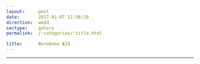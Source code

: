 ```yaml
---
layout:     post
date:       2017-01-07 11:36:18
direction:  wedd
sectype:    galery
permalink:  /:categories/:title.html

title:      Фотоблок №15
---
```

					
<section class="wedd_galery">                       
    <div id="fotoblock-15" class="owl-carousel owl-theme same_galery">
        <a data-toggle="modal" href="#responsive" class="item"><div class="img_inline" style="background-image: url(../images/wedd/15_1.jpg)"></div></a>
        <a data-toggle="modal" href="#responsive" class="item"><div class="img_inline" style="background-image: url(../images/wedd/15_2.jpg)"></div></a>
        <a data-toggle="modal" href="#responsive" class="item"><div class="img_inline" style="background-image: url(../images/wedd/15_3.jpg)"></div></a>
        <a data-toggle="modal" href="#responsive" class="item"><div class="img_inline" style="background-image: url(../images/wedd/15_4.jpg)"></div></a>
        <a data-toggle="modal" href="#responsive" class="item"><div class="img_inline" style="background-image: url(../images/wedd/15_5.jpg)"></div></a>
        <a data-toggle="modal" href="#responsive" class="item"><div class="img_inline" style="background-image: url(../images/wedd/15_6.jpg)"></div></a>
    </div>
    <div class="container">
        <hr class="style-wedd">
    </div>
</section>
